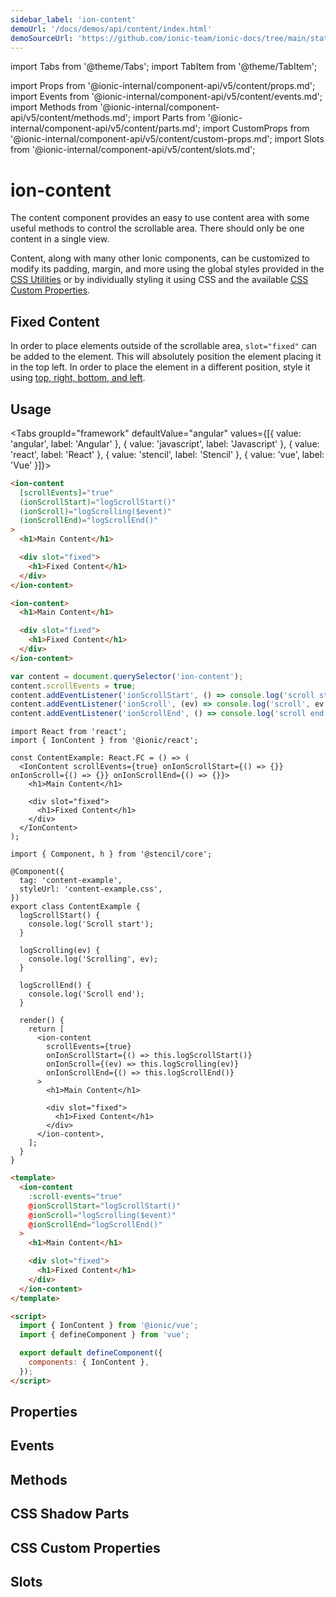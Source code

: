 ```yaml
---
sidebar_label: 'ion-content'
demoUrl: '/docs/demos/api/content/index.html'
demoSourceUrl: 'https://github.com/ionic-team/ionic-docs/tree/main/static/demos/api/content/index.html'
---
```


import Tabs from '@theme/Tabs';
import TabItem from '@theme/TabItem';

import Props from '@ionic-internal/component-api/v5/content/props.md';
import Events from '@ionic-internal/component-api/v5/content/events.md';
import Methods from '@ionic-internal/component-api/v5/content/methods.md';
import Parts from '@ionic-internal/component-api/v5/content/parts.md';
import CustomProps from '@ionic-internal/component-api/v5/content/custom-props.md';
import Slots from '@ionic-internal/component-api/v5/content/slots.md';

# ion-content

The content component provides an easy to use content area with some useful methods
to control the scrollable area. There should only be one content in a single
view.

Content, along with many other Ionic components, can be customized to modify its padding, margin, and more using the global styles provided in the [CSS Utilities](/docs/guide/layout/css-utilities) or by individually styling it using CSS and the available [CSS Custom Properties](#css-custom-properties).

## Fixed Content

In order to place elements outside of the scrollable area, `slot="fixed"` can be added to the element. This will absolutely position the element placing it in the top left. In order to place the element in a different position, style it using [top, right, bottom, and left](https://developer.mozilla.org/en-US/docs/Web/CSS/position).

## Usage

<Tabs groupId="framework" defaultValue="angular" values={[{ value: 'angular', label: 'Angular' }, { value: 'javascript', label: 'Javascript' }, { value: 'react', label: 'React' }, { value: 'stencil', label: 'Stencil' }, { value: 'vue', label: 'Vue' }]}>

<TabItem value="angular">

```html
<ion-content
  [scrollEvents]="true"
  (ionScrollStart)="logScrollStart()"
  (ionScroll)="logScrolling($event)"
  (ionScrollEnd)="logScrollEnd()"
>
  <h1>Main Content</h1>

  <div slot="fixed">
    <h1>Fixed Content</h1>
  </div>
</ion-content>
```

</TabItem>

<TabItem value="javascript">

```html
<ion-content>
  <h1>Main Content</h1>

  <div slot="fixed">
    <h1>Fixed Content</h1>
  </div>
</ion-content>
```

```javascript
var content = document.querySelector('ion-content');
content.scrollEvents = true;
content.addEventListener('ionScrollStart', () => console.log('scroll start'));
content.addEventListener('ionScroll', (ev) => console.log('scroll', ev.detail));
content.addEventListener('ionScrollEnd', () => console.log('scroll end'));
```

</TabItem>

<TabItem value="react">

```tsx
import React from 'react';
import { IonContent } from '@ionic/react';

const ContentExample: React.FC = () => (
  <IonContent scrollEvents={true} onIonScrollStart={() => {}} onIonScroll={() => {}} onIonScrollEnd={() => {}}>
    <h1>Main Content</h1>

    <div slot="fixed">
      <h1>Fixed Content</h1>
    </div>
  </IonContent>
);
```

</TabItem>

<TabItem value="stencil">

```tsx
import { Component, h } from '@stencil/core';

@Component({
  tag: 'content-example',
  styleUrl: 'content-example.css',
})
export class ContentExample {
  logScrollStart() {
    console.log('Scroll start');
  }

  logScrolling(ev) {
    console.log('Scrolling', ev);
  }

  logScrollEnd() {
    console.log('Scroll end');
  }

  render() {
    return [
      <ion-content
        scrollEvents={true}
        onIonScrollStart={() => this.logScrollStart()}
        onIonScroll={(ev) => this.logScrolling(ev)}
        onIonScrollEnd={() => this.logScrollEnd()}
      >
        <h1>Main Content</h1>

        <div slot="fixed">
          <h1>Fixed Content</h1>
        </div>
      </ion-content>,
    ];
  }
}
```

</TabItem>

<TabItem value="vue">

```html
<template>
  <ion-content
    :scroll-events="true"
    @ionScrollStart="logScrollStart()"
    @ionScroll="logScrolling($event)"
    @ionScrollEnd="logScrollEnd()"
  >
    <h1>Main Content</h1>

    <div slot="fixed">
      <h1>Fixed Content</h1>
    </div>
  </ion-content>
</template>

<script>
  import { IonContent } from '@ionic/vue';
  import { defineComponent } from 'vue';

  export default defineComponent({
    components: { IonContent },
  });
</script>
```

</TabItem>

</Tabs>

## Properties

<Props />

## Events

<Events />

## Methods

<Methods />

## CSS Shadow Parts

<Parts />

## CSS Custom Properties

<CustomProps />

## Slots

<Slots />
